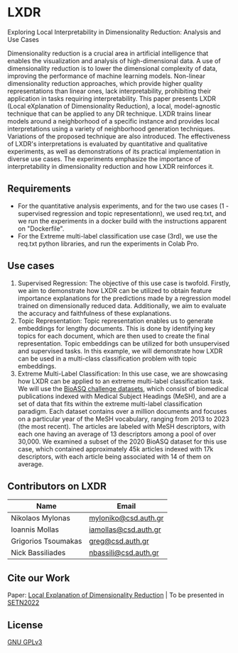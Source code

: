 # LXDR
Exploring Local Interpretability in Dimensionality Reduction: Analysis and Use Cases

Dimensionality reduction is a crucial area in artificial intelligence that enables the visualization and analysis of high-dimensional data. A use of dimensionality reduction is to lower the dimensional complexity of data, improving the performance of machine learning models. Non-linear dimensionality reduction approaches, which provide higher quality representations than linear ones, lack interpretability, prohibiting their application in tasks requiring interpretability. This paper presents LXDR (Local eXplanation of Dimensionality Reduction), a local, model-agnostic technique that can be applied to any DR technique. LXDR trains linear models around a neighborhood of a specific instance and provides local interpretations using a variety of neighborhood generation techniques. Variations of the proposed technique are also introduced. The effectiveness of LXDR's interpretations is evaluated by quantitative and qualitative experiments, as well as demonstrations of its practical implementation in diverse use cases. The experiments emphasize the importance of interpretability in dimensionality reduction and how LXDR reinforces it.

## Requirements
- For the quantitative analysis experiments, and for the two use cases (1 - supervised regression and topic representationn), we used req.txt, and we run the experiments in a docker build with the instructions apparent on "Dockerfile".
- For the Extreme multi-label classification use case (3rd), we use the req.txt python libraries, and run the experiments in Colab Pro.

## Use cases
1. Supervised Regression: The objective of this use case is twofold. Firstly, we aim to demonstrate how LXDR can be utilized to obtain feature importance explanations for the predictions made by a regression model trained on dimensionally reduced data. Additionally, we aim to evaluate the accuracy and faithfulness of these explanations.
2. Topic Representation: Topic representation enables us to generate embeddings for lengthy documents. This is done by identifying key topics for each document, which are then used to create the final representation. Topic embeddings can be utilized for both unsupervised and supervised tasks. In this example, we will demonstrate how LXDR can be used in a multi-class classification problem with topic embeddings.
3. Extreme Multi-Label Classification: In this use case, we are showcasing how LXDR can be applied to an extreme multi-label classification task. We will use the [BioASQ challenge datasets](http://bioasq.org/participate/challenges), which consist of biomedical publications indexed with Medical Subject Headings (MeSH), and are a set of data that fits within the extreme multi-label classification paradigm. Each dataset contains over a million documents and focuses on a particular year of the MeSH vocabulary, ranging from 2013 to 2023 (the most recent). The articles are labeled with MeSH descriptors, with each one having an average of 13 descriptors among a pool of over 30,000. We examined a subset of the 2020 BioASQ dataset for this use case, which contained approximately 45k articles indexed with 17k descriptors, with each article being associated with 14 of them on average.

## Contributors on LXDR
Name | Email
--- | ---
| Nikolaos Mylonas | myloniko@csd.auth.gr |
| Ioannis Mollas | iamollas@csd.auth.gr |
| Grigorios Tsoumakas | greg@csd.auth.gr |
| Nick Bassiliades | nbassili@csd.auth.gr |

## Cite our Work
Paper: [Local Explanation of Dimensionality Reduction](https://arxiv.org/abs/2204.14012) | To be presented in [SETN2022](https://hilab.di.ionio.gr/setn2022/)

## License
[GNU GPLv3](https://choosealicense.com/licenses/gpl-3.0/)
